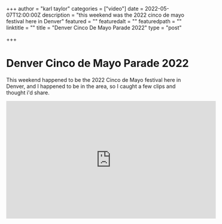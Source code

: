 +++
author = "karl taylor"
categories = ["video"]
date = 2022-05-07T12:00:00Z
description = "this weekend was the 2022 cinco de mayo festival here in Denver"
featured = ""
featuredalt = ""
featuredpath = ""
linktitle = ""
title = "Denver Cinco De Mayo Parade 2022"
type = "post"

+++
# Denver Cinco de Mayo Parade 2022

This weekend happened to be the 2022 Cinco de Mayo festival here in Denver, and I happened to be in the area, so I caught a few clips and thought i'd share.

<iframe width="560" height="315" src="https://www.youtube.com/embed/e_SrfNbJAy0" title="YouTube video player" frameborder="0" allow="accelerometer; autoplay; clipboard-write; encrypted-media; gyroscope; picture-in-picture" allowfullscreen></iframe>